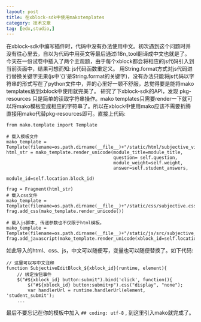 ```yaml
---
layout: post
title: 在xblock-sdk中使用makotemplates
category: 技术文章
tag: [edx,studio,]
---
```


在xblock-sdk中编写插件时，代码中没有办法使用中文。初次遇到这个问题时并没有往心里去，自以为代码中用英文等最后通过i18n_tool翻译成中文也就是了。<!-- more -->
今天在一份试卷中插入了两个主观题，由于每个xblock都会将相应的js代码引入到当前页面中，结果可想而知: js代码函数重定义。
用String.format方式对js代码进行替换关键字无果(js中'{}'是String.format的关键字)，没有办法只能将js代码以字符串的形式写在了python文件中，弄的心里好一顿不舒服，总觉得要是能将mako templates放到xblock中使用就完美了。
研究了下xblock-sdk的API，发现 pkg-resources 只是简单的读取字符串操作。mako templates只需要render一下就可以将mako模板变成相应的字符串了。所以在xblock中使用mako应该不需要折腾直接用mako代替pkg-resources即可。直接上代码:

    from mako.template import Template
    
    # 载入模板文件
    mako_template = Template(filename=os.path.dirname(__file__)+"/static/html/subjective_view.html")
    html_str = mako_template.render_unicode(module_title=module_title,
                                            question= self.question,
                                            module_weight=self.weight,
                                            answer=self.student_answers,
                                            module_id=self.location.block_id)
    
    frag = Fragment(html_str)
    # 载入css文件
    mako_template = Template(filename=os.path.dirname(__file__)+"/static/css/subjective.css")
    frag.add_css(mako_template.render_unicode())
    
    # 载入js脚本, 传递参数也不仅限于html模板。
    mako_template = Template(filename=os.path.dirname(__file__)+"/static/js/src/subjective_student.js")
    frag.add_javascript(mako_template.render_unicode(xblock_id=self.location.block_id))

如此导入的html、css、js，中文可以随便写，变量也可以随便替换了。如下代码:

    // 这里可以写中文注释
    function SubjectiveEditBlock_${xblock_id}(runtime, element){
        // 绑定按钮事件
        $("#${xblock_id} button:submit").bind('click', function(){
            $("#${xblock_id} button:submit+p").css("display", "none");
            var handlerUrl = runtime.handlerUrl(element, 'student_submit');
        ...

最后不要忘记在你的模板中加入 ```## coding: utf-8``` , 到这里引入mako就完成了。